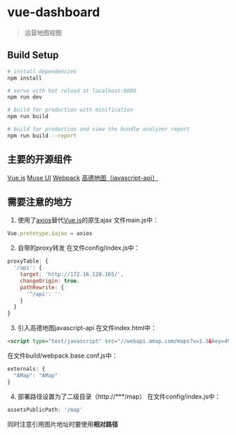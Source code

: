 # vue-dashboard

> 运营地图视图

## Build Setup

``` bash
# install dependencies
npm install

# serve with hot reload at localhost:8080
npm run dev

# build for production with minification
npm run build

# build for production and view the bundle analyzer report
npm run build --report
```

## 主要的开源组件
[Vue.js](http://cn.vuejs.org/)
[Muse UI](http://www.muse-ui.org)
[Webpack](http://vuejs-templates.github.io/webpack/)
[高德地图（javascript-api）](http://lbs.amap.com/api/javascript-api/summary/)

## 需要注意的地方
1. 使用了[axios](https://github.com/mzabriskie/axios)替代[Vue.js](http://cn.vuejs.org/)的原生ajax
文件main.js中：
```javascript
Vue.prototype.$ajax = axios
```
2. 自带的proxy转发
在文件config/index.js中：
```javascript
proxyTable: {
  '/api': {
    target: 'http://172.16.128.165/',
    changeOrigin: true,
    pathRewrite: {
      '^/api': ''
    }
  }
}
```
3. 引入高德地图javascript-api
在文件index.html中：
```html
<script type="text/javascript" src="//webapi.amap.com/maps?v=1.3&key=49368279e2c8940219e4c54acd3081e8"></script>
```
在文件build/webpack.base.conf.js中：
```javascript
externals: {
  "AMap": "AMap"
}
```
4. 部署路径设置为了二级目录（http://***/map）
在文件config/index.js中：
```javascript
assetsPublicPath: '/map'
```
同时注意引用图片地址时要使用**相对路径**

